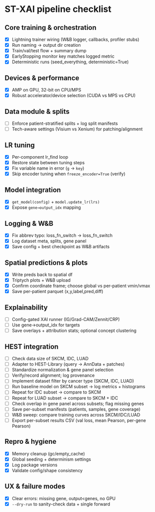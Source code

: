 # ST-XAI pipeline checklist

## Core training & orchestration
- [x] Lightning trainer wiring (W&B logger, callbacks, profiler stubs)
- [x] Run naming → output dir creation
- [x] Train/val/test flow + summary dump
- [x] EarlyStopping monitor key matches logged metric
- [x] Deterministic runs (seed_everything, deterministic=True)

## Devices & performance
- [x] AMP on GPU, 32-bit on CPU/MPS
- [x] Robust accelerator/device selection (CUDA vs MPS vs CPU)

## Data module & splits
- [ ] Enforce patient-stratified splits + log split manifests
- [ ] Tech-aware settings (Visium vs Xenium) for patching/alignment

## LR tuning
- [x] Per-component lr_find loop
- [x] Restore state between tuning steps
- [x] Fix variable name in error (`g` → `key`)
- [x] Skip encoder tuning when `freeze_encoder=True` (verify)

## Model integration
- [x] `get_model(config)` + `model.update_lr(lrs)`
- [x] Expose `gene→output_idx` mapping

## Logging & W&B
- [x] Fix abbrev typo: loss_fn_switch → loss_fn_switch
- [x] Log dataset meta, splits, gene panel
- [x] Save config + best checkpoint as W&B artifacts

## Spatial predictions & plots
- [x] Write preds back to spatial df
- [x] Triptych plots + W&B upload
- [x] Confirm coordinate frame; choose global vs per-patient vmin/vmax
- [x] Save per-patient parquet (x,y,label,pred,diff)

## Explainability
- [ ] Config-gated XAI runner (IG/Grad-CAM/Zennit/CRP)
- [ ] Use gene→output_idx for targets
- [ ] Save overlays + attribution stats; optional concept clustering

## HEST integration
- [ ] Check data size of SKCM, IDC, LUAD
- [ ] Adapter to HEST-Library (query → AnnData + patches)
- [ ] Standardize normalization & gene panel selection
- [ ] Verify/record alignment; log provenance
- [ ] Implement dataset filter by cancer type (SKCM, IDC, LUAD)
- [ ] Run baseline model on SKCM subset → log metrics + histograms
- [ ] Repeat for IDC subset → compare to SKCM
- [ ] Repeat for LUAD subset → compare to SKCM + IDC
- [ ] Check overlap in gene panel across subsets; flag missing genes
- [ ] Save per-subset manifests (patients, samples, gene coverage)
- [ ] W&B sweep: compare training curves across SKCM/IDC/LUAD
- [ ] Export per-subset results CSV (val loss, mean Pearson, per-gene Pearson)

## Repro & hygiene
- [x] Memory cleanup (gc/empty_cache)
- [x] Global seeding + determinism settings
- [x] Log package versions
- [x] Validate config/shape consistency

## UX & failure modes
- [x] Clear errors: missing gene, output<genes, no GPU
- [x] `--dry-run` to sanity-check data + single forward